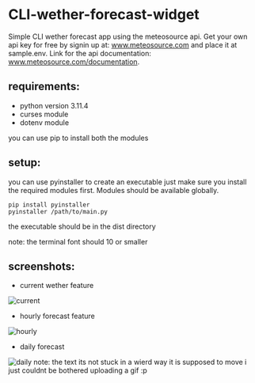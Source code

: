 # CLI-wether-forecast-widget
Simple CLI wether forecast app using the meteosource api.
Get your own api key for free by signin up at: www.meteosource.com and place it at sample.env.
Link for the api documentation: www.meteosource.com/documentation.

## requirements:

- python version 3.11.4
- curses module
- dotenv module

you can use pip to install both the modules

## setup:
you can use pyinstaller to create an executable just make sure you install the required modules first.
Modules should be available globally.
```
pip install pyinstaller
pyinstaller /path/to/main.py
```
the executable should be in the dist directory

note: the terminal font should 10 or smaller  

## screenshots:
- current wether feature
  
![current](https://github.com/klevisbiraci/CLI-wether-forecast-widget/assets/126258692/1a3de03e-f6bf-43ae-a23a-ef05207e5479)

- hourly forecast feature
  
![hourly](https://github.com/klevisbiraci/CLI-wether-forecast-widget/assets/126258692/e424a3dc-743e-4e7d-ad7b-f26ab253a071)

- daily forecast
  
![daily](https://github.com/klevisbiraci/CLI-wether-forecast-widget/assets/126258692/a32e09d7-e7b1-4d12-af7d-d8b7afb89042)
note: the text its not stuck in a wierd way it is supposed to move i just couldnt be bothered uploading a gif :p 
